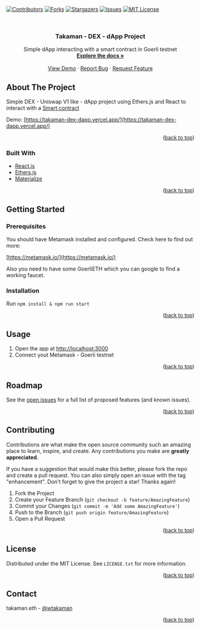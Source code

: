 <div id="top"></div>


[![Contributors][contributors-shield]][contributors-url]
[![Forks][forks-shield]][forks-url]
[![Stargazers][stars-shield]][stars-url]
[![Issues][issues-shield]][issues-url]
[![MIT License][license-shield]][license-url]



<!-- PROJECT LOGO -->
<br />
<div >

<h3 align="center">Takaman - DEX - dApp Project</h3>

  <p align="center">
    Simple dApp interacting with a smart contract in Goerli testnet
    <br />
    <a href="https://github.com/wtakaman/takaman-dex-dapp"><strong>Explore the docs »</strong></a>
    <br />
    <br />
    <a href="https://github.com/wtakaman/takaman-dex-dapp">View Demo</a>
    ·
    <a href="https://github.com/wtakaman/takaman-dex-dapp/issues">Report Bug</a>
    ·
    <a href="https://github.com/wtakaman/takaman-dex-dapp/issues">Request Feature</a>
  </p>
</div>



<!-- ABOUT THE PROJECT -->
## About The Project

Simple DEX - Uniswap V1 like - dApp project using Ethers.js and React to interact with a [Smart contract](https://github.com/wtakaman/takaman-dex-smart-contract) 

Demo: [https://takaman-dex-dapp.vercel.app/](https://takaman-dex-dapp.vercel.app/)


<p align="right">(<a href="#top">back to top</a>)</p>


### Built With

* [React.js](https://reactjs.org/)
* [Ethers.js](https://docs.ethers.io/v5/)
* [Materialize](https://materializecss.com)

<p align="right">(<a href="#top">back to top</a>)</p>



<!-- GETTING STARTED -->
## Getting Started

### Prerequisites
You should have Metamask installed and configured. Check here to find out more:

[https://metamask.io/](https://metamask.io/)

Also you need to have some GoerliETH which you can google to find a working faucet.

### Installation
Run `npm install & npm run start`

<p align="right">(<a href="#top">back to top</a>)</p>


<!-- USAGE EXAMPLES -->
## Usage
1. Open the app at [http://localhost:3000](http://localhost:3000)
2. Connect yout Metamask - Goerli testnet

<p align="right">(<a href="#top">back to top</a>)</p>



<!-- ROADMAP -->
## Roadmap
See the [open issues](https://github.com/wtakaman/takaman-dex-dapp/issues) for a full list of proposed features (and known issues).

<p align="right">(<a href="#top">back to top</a>)</p>


<!-- CONTRIBUTING -->
## Contributing
Contributions are what make the open source community such an amazing place to learn, inspire, and create. Any contributions you make are **greatly appreciated**.

If you have a suggestion that would make this better, please fork the repo and create a pull request. You can also simply open an issue with the tag "enhancement".
Don't forget to give the project a star! Thanks again!

1. Fork the Project
2. Create your Feature Branch (`git checkout -b feature/AmazingFeature`)
3. Commit your Changes (`git commit -m 'Add some AmazingFeature'`)
4. Push to the Branch (`git push origin feature/AmazingFeature`)
5. Open a Pull Request

<p align="right">(<a href="#top">back to top</a>)</p>

<!-- LICENSE -->
## License

Distributed under the MIT License. See `LICENSE.txt` for more information.

<p align="right">(<a href="#top">back to top</a>)</p>

<!-- CONTACT -->
## Contact

takaman.eth - [@wtakaman](https://twitter.com/wtakaman)

<p align="right">(<a href="#top">back to top</a>)</p>


<!-- MARKDOWN LINKS & IMAGES -->
<!-- https://www.markdownguide.org/basic-syntax/#reference-style-links -->
[contributors-shield]: https://img.shields.io/github/contributors/wtakaman/takaman-dex-dapp.svg?style=for-the-badge
[contributors-url]: https://github.com/wtakaman/takaman-dex-dapp/graphs/contributors
[forks-shield]: https://img.shields.io/github/forks/wtakaman/takaman-dex-dapp.svg?style=for-the-badge
[forks-url]: https://github.com/wtakaman/takaman-dex-dapp/network/members
[stars-shield]: https://img.shields.io/github/stars/wtakaman/takaman-dex-dapp.svg?style=for-the-badge
[stars-url]: https://github.com/wtakaman/takaman-dex-dapp/stargazers
[issues-shield]: https://img.shields.io/github/issues/wtakaman/takaman-dex-dapp.svg?style=for-the-badge
[issues-url]: https://github.com/wtakaman/takaman-dex-dapp/issues
[license-shield]: https://img.shields.io/github/license/wtakaman/takaman-dex-dapp.svg?style=for-the-badge
[license-url]: https://github.com/wtakaman/takaman-dex-dapp/blob/master/LICENSE.txt
[product-screenshot]: images/screenshot.png

